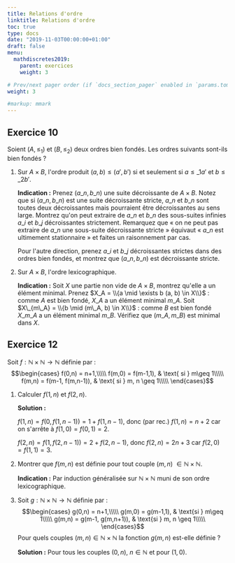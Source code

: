 ```yaml
---
title: Relations d'ordre
linktitle: Relations d'ordre
toc: true
type: docs
date: "2019-11-03T00:00:00+01:00"
draft: false
menu:
  mathdiscretes2019:
    parent: exercices
    weight: 3

# Prev/next pager order (if `docs_section_pager` enabled in `params.toml`)
weight: 3

#markup: mmark
---
```


## Exercice 10

Soient $(A, \leq_1)$ et $(B, \leq_2)$ deux ordres bien fondés. Les
ordres suivants sont-ils bien fondés ?

1.  Sur $A \times B$, l'ordre produit $(a, b) \leq (a', b')$ si et
seulement si  $a \leq\_1 a'$ et $b \leq\_2 b'$.

    **Indication :** Prenez $(a\_n, b\_n)$ une suite décroissante de $A \times B$. Notez que si $(a\_n,b\_n)$ est une suite décroissante stricte, $a\_n$ et $b\_n$ sont toutes deux décroissantes mais pourraient être décroissantes au sens large. Montrez qu'on peut extraire de $a\_n$ et $b\_n$ des sous-suites infinies $a\_i$ et $b\_j$ décroissantes strictement. Remarquez que « on ne peut pas extraire de $a\_n$ une sous-suite décroissante stricte » équivaut « $a\_n$ est ultimement stationnaire » et faites un raisonnement par cas.
    
    Pour l'autre direction, prenez $a\_i$ et $b\_j$ décroissantes strictes dans des ordres bien fondés, et montrez que $(a\_n,b\_n)$ est décroissante stricte.

2.  Sur $A \times B$, l'ordre lexicographique.

     **Indication :** Soit $X$ une partie non vide de $A \times B$, montrez qu'elle a un élément minimal. Prenez $X_A = \\{a \mid \exists b (a, b) \in  X\\}$ : comme $A$ est bien fondé, $X\_A$ a un élément minimal $m\_A$. Soit $X\_{m\_A} = \\{b \mid (m\_A, b) \in X\\}$ : comme $B$ est bien fondé $X\_{m\_A}$ a un élément minimal $m\_B$. Vérifiez que $(m\_A, m\_B)$ est minimal dans $X$.

## Exercice 12

Soit $f: \mathbb{N}\times \mathbb{N}\to \mathbb{N}$ définie par :
$$\begin{cases}
f(0,n) = n+1,\\\\\
f(m,0) = f(m-1,1), & \text{ si } m\geq 1\\\\\
f(m,n) = f(m-1, f(m,n-1)), & \text{ si } m, n \geq 1\\\\\
\end{cases}$$

1.  Calculer $f(1,n)$ et $f(2,n)$.

    **Solution :**

    $f(1,n) = f(0,f(1,n-1))=1+f(1,n-1),$ donc (par rec.) $f(1,n) = n+2$ car on s'arrête à $f(1,0)=f(0,1)=2.$

    $f(2,n) = f(1,f(2,n-1))=2+f(2,n-1),$ donc $f(2,n)=2n+3$ car $f(2,0)=f(1,1)=3.$

2.  Montrer que $f(m,n)$ est définie pour tout couple $(m,n)$ $\in \mathbb{N}\times \mathbb{N}.$

    **Indication :** Par induction généralisée sur $\mathbb{N}\times \mathbb{N}$ muni de son ordre lexicographique.

3.  Soit $g: \mathbb{N} \times \mathbb{N} \longrightarrow \mathbb{N}$ définie par : $$\begin{cases}
g(0,n) = n+1,\\\\\
g(m,0) = g(m-1,1), & \text{si } m\geq 1\\\\\
g(m,n) = g(m-1, g(m,n+1)), & \text{si } m, n \geq 1\\\\\
\end{cases}$$
    Pour quels couples $(m, n) \in \mathbb{N} \times \mathbb{N}$ la fonction $g(m, n)$ est-elle définie ?

    **Solution :** Pour tous les couples $(0,n)$, $n \in \mathbb{N}$ et pour $(1,0)$.
